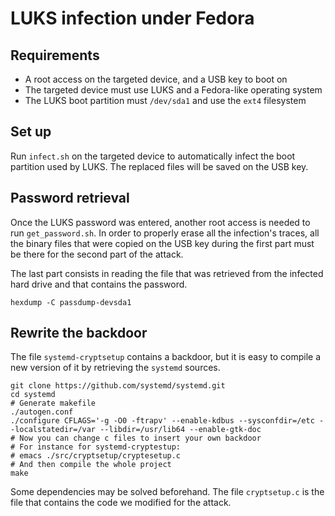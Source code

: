 LUKS infection under Fedora
===========================

## Requirements

- A root access on the targeted device, and a USB key to boot on
- The targeted device must use LUKS and a Fedora-like operating system
- The LUKS boot partition must `/dev/sda1` and use the `ext4`
  filesystem


## Set up

Run `infect.sh` on the targeted device to automatically infect the
boot partition used by LUKS. The replaced files will be saved on the
USB key.
  
  
## Password retrieval

Once the LUKS password was entered, another root access is needed to
run `get_password.sh`. In order to properly erase all the infection's
traces, all the binary files that were copied on the USB key during
the first part must be there for the second part of the attack.

The last part consists in reading the file that was retrieved from the
infected hard drive and that contains the password.

    hexdump -C passdump-devsda1


## Rewrite the backdoor

The file `systemd-cryptsetup` contains a backdoor, but it is easy to
compile a new version of it by retrieving the `systemd` sources.

    git clone https://github.com/systemd/systemd.git
    cd systemd
    # Generate makefile
    ./autogen.conf
    ./configure CFLAGS='-g -O0 -ftrapv' --enable-kdbus --sysconfdir=/etc --localstatedir=/var --libdir=/usr/lib64 --enable-gtk-doc
    # Now you can change c files to insert your own backdoor
    # For instance for systemd-cryptestup:
    # emacs ./src/cryptsetup/cryptesetup.c
    # And then compile the whole project
    make
    
Some dependencies may be solved beforehand. The file `cryptsetup.c` is
the file that contains the code we modified for the attack.
